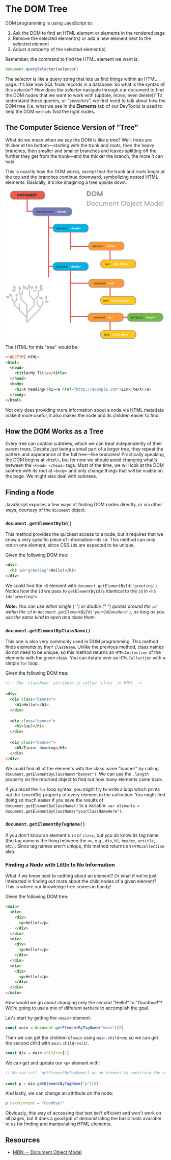 # The DOM Tree

DOM programming is using JavaScript to:

1. Ask the DOM to find an HTML element or elements in the rendered page
2. Remove the selected element(s) or add a new element next to the selected element
3. Adjust a property of the selected element(s)

Remember, the command to find the HTML element we want is:

```javascript
document.querySelector(selector)
```

The _selector_ is like a query string that lets us find things within an HTML page. It's like how SQL finds records in a database. So what is the syntax of this _selector_? How does the _selector_ navigate through our document to find the DOM nodes that we want to work with (update, move, even delete)? To understand these queries, or "_selectors_", we first need to talk about how the DOM tree (i.e. what we see in the **Elements** tab of our DevTools) is used to help the DOM `methods` find the right nodes.

## The Computer Science Version of "Tree"

What do we mean when we say the DOM is like a tree? Well, trees are thicker at the bottom—starting with the trunk and roots, then the heavy branches, then smaller and smaller branches and leaves splitting off the further they get from the trunk—and the thicker the branch, the more it can hold.

This is exactly how the DOM works, except that the trunk and roots begin at the top and the branches continue downward, symbolizing nested HTML elements. Basically, it's like imagining a tree upside down.

![Example of the JavaScript querySelector method](/public/images/front-end-web-programming-in-javascript/dom-tree.png)

The HTML for this "tree" would be:

```html
<!DOCTYPE HTML>
<html>
  <head>
    <title>My Title</title>
  </head>
  <body>
    <h1>A heading</h1><a href="http://example.com">Link text</a>
  </body>
</html>
```

Not only does providing more information about a node via HTML metadata make it more useful, it also makes the node and its children easier to find.

## How the DOM Works as a Tree

Every tree can contain subtrees, which we can treat independently of their parent trees. Despite just being a small part of a larger tree, they repeat the pattern and appearance of the full tree—like branches! Practically speaking, the DOM begins at `<html>`, but for now we should avoid changing what's between the `<head> </head>` tags. Most of the time, we will look at the DOM subtree with its root at `<body>` and only change things that will be visible on the page. We might also deal with subtrees.

## Finding a Node

JavaScript exposes a few ways of finding DOM nodes directly, or via other ways, courtesy of the `document` object.

### `document.getElementById()`

This method provides the quickest access to a node, but it requires that we know a very specific piece of information—its `id`. This method can only return one element, since CSS `id`s are expected to be unique.

Given the following DOM tree:

```html
<div>
  <h5 id="greeting">Hello!</h5>
</div>
```

We could find the `h5` element with `document.getElementById('greeting')`. Notice how the `id` we pass to `getElementById` is identical to the `id` in `<h5 id="greeting">`.

_**Note:** You can use either single (' ') or double (" ") quotes around the `id` within the `id` in `document.getElementById('yourIdGoesHere')`, as long as you use the same kind to open and close them._

### `document.getElementByClassName()`

This one is also very commonly used in DOM programming. This method finds elements by their `className`. Unlike the previous method, class names do not need to be unique, so this method returns an `HTMLCollection` of the elements with the given class. You can iterate over an `HTMLCollection` with a simple `for` loop.

Given the following DOM tree:

```html
<!-- The `className` attribute is called `class` in HTML -->

<div>
  <div class="banner">
    <h1>Hello!</h1>
  </div>

  <div class="banner">
    <h1>Sup?</h1>
  </div>

  <div class="banner">
    <h5>Tinier heading</h5>
  </div>
</div>
```

We could find all of the elements with the class name "banner" by calling `document.getElementByClassName("banner")`. We can use the `.length` property on the returned object to find out how many elements came back.

If you recall the `for` loop syntax, you might try to write a loop which prints out the `innerHTML` property of every element in the collection. You might find doing so much easier if you save the results of `document.getElementByClassName()` to a variable: `var elements = document.getElementByClassName("yourClassNameHere")`.

### `document.getElementByTagName()`

If you _don't_ know an element's `id` or `class`, but you _do_ know its tag name (the tag name is the thing between the `<>`, e.g., `div`, `h1`, `header`, `article`, etc.). Since tag names aren't unique, this method returns an `HTMLCollection` also.

### Finding a Node with Little to No Information

What if we know next to nothing about an element? Or what if we're just interested in finding out more about the child nodes of a given element? This is where our knowledge tree comes in handy!

Given the following DOM tree:

```html
<main>
  <div>
    <div>
      <p>Hello!</p>
    </div>
  </div>
  <div>
    <div>
      <p>Hello!</p>
    </div>
  </div>
  <div>
    <div>
      <p>Hello!</p>
    </div>
  </div>
</main>
```

How would we go about changing only the second "Hello!" to "Goodbye!"? We're going to use a mix of different `methods` to accomplish the goal.

Let's start by getting the `<main>` element:

```javascript
const main = document.getElementByTagName("main")[0]
```

Then we can get the children of `main` using `main.children`; so we can get the second child with `main.children[1]`.

```javascript
const div = main.children[1]
```

We can get and update our `<p>` element with:

```javascript
// We can call `getElementByTagName() on an element to constrain the search to its children!

const p = div.getElementByTagName("p")[0]
```

And lastly, we can change an attribute on the node:

```javascript
p.textContent = "Goodbye!"
```

Obviously, this way of accessing that text isn't efficient and won't work on all pages, but it does a good job of demonstrating the basic tools available to us for finding and manipulating HTML elements.

## Resources

- [MDN — Document Object Model](https://developer.mozilla.org/en-US/docs/Web/API/Document_Object_Model)
